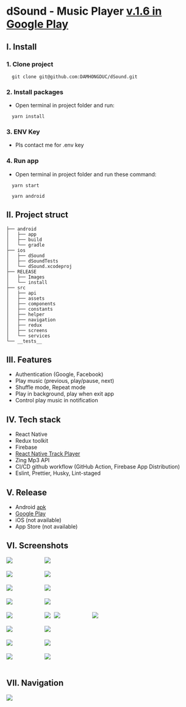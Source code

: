 # dSound - Music Player [v.1.6 in Google Play](https://play.google.com/store/apps/details?id=com.dsound)

## I. Install
### 1. Clone project
```
  git clone git@github.com:DAMHONGDUC/dSound.git
```
### 2. Install packages
- Open terminal in project folder and run:
```
  yarn install
```
### 3. ENV Key
- Pls contact me for .env key

### 4. Run app
- Open terminal in project folder and run these command:
```
  yarn start
```
```
  yarn android
```
## II. Project struct

```
├── android
│   ├── app
│   ├── build
│   └── gradle
├── ios
│   ├── dSound
│   ├── dSoundTests
│   └── dSound.xcodeproj
├── RELEASE
│   ├── Images
│   └── install
├── src
│   ├── api
│   ├── assets
│   ├── components
│   ├── constants
│   ├── helper
│   ├── navigation
│   ├── redux
│   ├── screens
│   └── services
└── __tests__
```

## III. Features
- Authentication (Google, Facebook)
- Play music (previous, play/pause, next)
- Shuffle mode, Repeat mode
- Play in background, play when exit app
- Control play music in notification

## IV. Tech stack
- React Native
- Redux toolkit
- Firebase
- [React Native Track Player](https://react-native-track-player.js.org/)
- Zing Mp3 API
- CI/CD github workflow (GitHub Action, Firebase App Distribution)
- Eslint, Prettier, Husky, Lint-staged

## V. Release
- Android [apk](RELEASE/install/app-release.apk)
- [Google Play](https://play.google.com/store/apps/details?id=com.dsound)
- iOS (not available)
- App Store (not available)

## VI. Screenshots

<kbd>
  <img src="RELEASE/Images/1.jpg">
   &nbsp;&nbsp;&nbsp;&nbsp;&nbsp;&nbsp;&nbsp;&nbsp;
  <img src="RELEASE/Images/2.jpg">
</kbd>
<br/>
<br/> 
       
<kbd>
  <img src="RELEASE/Images/3.jpg">
   &nbsp;&nbsp;&nbsp;&nbsp;&nbsp;&nbsp;&nbsp;&nbsp;
  <img src="RELEASE/Images/4.jpg">
</kbd>
<br/>
<br/> 

<kbd>
  <img src="RELEASE/Images/5.jpg">
   &nbsp;&nbsp;&nbsp;&nbsp;&nbsp;&nbsp;&nbsp;&nbsp;
  <img src="RELEASE/Images/6.jpg">
</kbd>
<br/>
<br/> 

<kbd>
  <img src="RELEASE/Images/7.jpg">
   &nbsp;&nbsp;&nbsp;&nbsp;&nbsp;&nbsp;&nbsp;&nbsp;
  <img src="RELEASE/Images/8.jpg">
</kbd>
<br/>
<br/> 


<kbd>
   <img src="RELEASE/Images/9.jpg"/>
   &nbsp;&nbsp;&nbsp;&nbsp;&nbsp;&nbsp;&nbsp;&nbsp;
   <img src="RELEASE/Images/10.jpg"/>
</kbd>

<kbd>
  <img src="RELEASE/Images/11.jpg">
   &nbsp;&nbsp;&nbsp;&nbsp;&nbsp;&nbsp;&nbsp;&nbsp;
  <img src="RELEASE/Images/18.jpg">
</kbd>
<br/>
<br/> 

<kbd>
  <img src="RELEASE/Images/12.jpg">
   &nbsp;&nbsp;&nbsp;&nbsp;&nbsp;&nbsp;&nbsp;&nbsp;
  <img src="RELEASE/Images/13.jpg">
</kbd>
<br/>
<br/> 

<kbd>
  <img src="RELEASE/Images/14.jpg">
   &nbsp;&nbsp;&nbsp;&nbsp;&nbsp;&nbsp;&nbsp;&nbsp;
  <img src="RELEASE/Images/15.jpg">
</kbd>
<br/>
<br/> 

<kbd>
  <img src="RELEASE/Images/16.jpg">
   &nbsp;&nbsp;&nbsp;&nbsp;&nbsp;&nbsp;&nbsp;&nbsp;
  <img src="RELEASE/Images/17.jpg">
</kbd>
<br/>
<br/> 

## VII. Navigation
<img src="RELEASE/dSound_nav.png">
